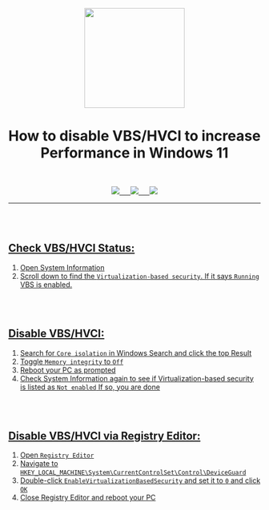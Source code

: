<p align="center"><img src="How-to-disable-VBS_HVCI/blob/main/Toogle-off.png" width="200"></a>
<h1 align="center"><b>How to disable VBS/HVCI to increase Performance in Windows 11</b></h1>
<br />

<p align="center">
<a href="https://ko-fi.com/k3v1991" alt="Ko-fi"><img src="https://img.shields.io/badge/Ko--fi-F16061?style=for-the-badge&logo=ko-fi&logoColor=white"> &emsp;
<a href="https://www.paypal.com/cgi-bin/webscr?cmd=_s-xclick&hosted_button_id=HW8B98TVDLKWA" alt="PayPal"><img src="https://img.shields.io/badge/PayPal-00457C?style=for-the-badge&logo=paypal&logoColor=white"> &emsp;
<a href="https://github.com/K3V1991/Donate-Crypto/blob/main/README.md" alt="Crypto"><img src="https://img.shields.io/badge/Bitcoin-000?style=for-the-badge&logo=bitcoin&logoColor=white">
</p>
<hr>
<br />
<br />

## Check VBS/HVCI Status:
1. Open System Information
2. Scroll down to find the ```Virtualization-based security```. If it says ```Running``` VBS is enabled.
<br />
<br />

## Disable VBS/HVCI:
1. Search for ```Core isolation``` in Windows Search and click the top Result
2. Toggle ```Memory integrity``` to ```Off```
3. Reboot your PC as prompted
4. Check System Information again to see if Virtualization-based security is listed as ```Not enabled``` If so, you are done
<br />
<br />

## Disable VBS/HVCI via Registry Editor:
1. Open ```Registry Editor```
2. Navigate to ```HKEY_LOCAL_MACHINE\System\CurrentControlSet\Control\DeviceGuard```
3. Double-click ```EnableVirtualizationBasedSecurity``` and set it to ```0``` and click ```OK```
4. Close Registry Editor and reboot your PC
